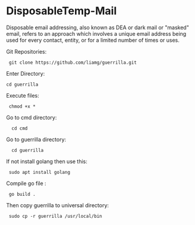 # DisposableTemp-Mail
Disposable email addressing, also known as DEA or dark mail or "masked" email, refers to an approach which involves a unique email address being used for every contact, entity, or for a limited number of times or uses.

Git Repositories:

     git clone https://github.com/liamg/guerrilla.git

Enter Directory:

    cd guerrilla

Execute files:

     chmod +x *

Go to cmd directory:

      cd cmd

Go to guerrilla directory:

      cd guerrilla

If not install golang then use this:

     sudo apt install golang

Compile go file :

     go build .

Then copy  guerrilla to universal directory:

     sudo cp -r guerrilla /usr/local/bin


     

     
